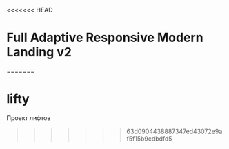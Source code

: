 <<<<<<< HEAD
# Full Adaptive Responsive Modern Landing v2
=======
# lifty
Проект лифтов
>>>>>>> 63d0904438887347ed43072e9af5f15b9cdbdfd5
